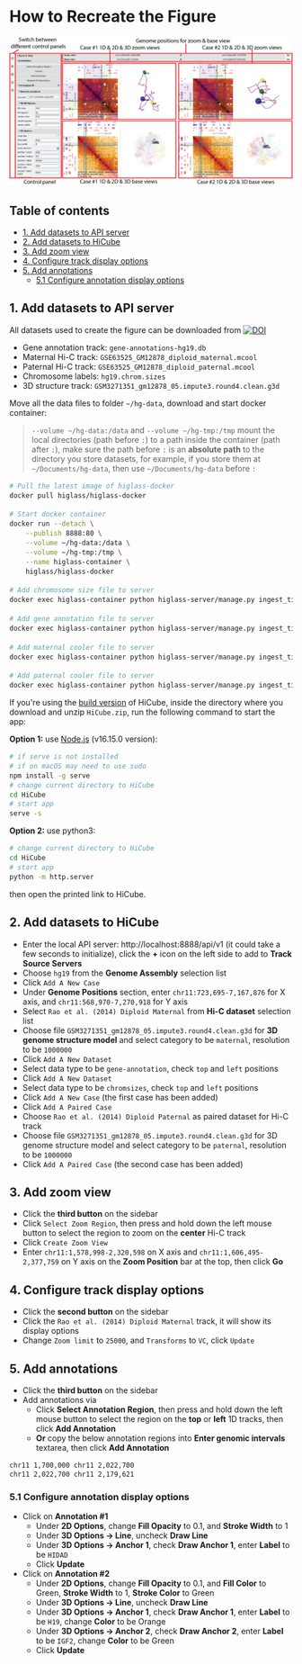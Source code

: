 # How to Recreate the Figure

![overview](img/figure-1.png)

## Table of contents

- [1. Add datasets to API server](#1-add-datasets-to-api-server)
- [2. Add datasets to HiCube](#2-add-datasets-to-hicube)
- [3. Add zoom view](#3-add-zoom-view)
- [4. Configure track display options](#4-configure-track-display-options)
- [5. Add annotations](#5-add-annotations)
	- [5.1 Configure annotation display options](#51-configure-annotation-display-options)

## 1. Add datasets to API server

All datasets used to create the figure can be downloaded from [![DOI](https://zenodo.org/badge/DOI/10.5281/zenodo.7601098.svg)](https://doi.org/10.5281/zenodo.7601098)


- Gene annotation track: `gene-annotations-hg19.db`
- Maternal Hi-C track: `GSE63525_GM12878_diploid_maternal.mcool`
- Paternal Hi-C track: `GSE63525_GM12878_diploid_paternal.mcool`
- Chromosome labels: `hg19.chrom.sizes`
- 3D structure track: `GSM3271351_gm12878_05.impute3.round4.clean.g3d`

Move all the data files to folder `~/hg-data`, download and start docker container:

> `--volume ~/hg-data:/data` and `--volume ~/hg-tmp:/tmp` mount the local directories (path before `:`) to a path inside the container (path after `:`), make sure the path before `:` is an **absolute path** to the directory you store datasets, for example, if you store them at `~/Documents/hg-data`, then use `~/Documents/hg-data` before `:`

```bash
# Pull the latest image of higlass-docker
docker pull higlass/higlass-docker

# Start docker container
docker run --detach \
	--publish 8888:80 \
	--volume ~/hg-data:/data \
	--volume ~/hg-tmp:/tmp \
	--name higlass-container \
	higlass/higlass-docker

# Add chromosome size file to server
docker exec higlass-container python higlass-server/manage.py ingest_tileset --filename /data/hg19.chrom.sizes --filetype chromsizes-tsv --datatype chromsizes --coordSystem hg19 --name "Chromosomes (hg19)"

# Add gene annotation file to server
docker exec higlass-container python higlass-server/manage.py ingest_tileset --filename /data/gene-annotations-hg19.db --filetype beddb --datatype gene-annotation --coordSystem hg19 --name "Gene Annotations (hg19)"

# Add maternal cooler file to server
docker exec higlass-container python higlass-server/manage.py ingest_tileset --filename /data/GSE63525_GM12878_diploid_maternal.mcool --filetype cooler --datatype matrix --coordSystem hg19 --name "Rao et al. (2014) Diploid Maternal"

# Add paternal cooler file to server
docker exec higlass-container python higlass-server/manage.py ingest_tileset --filename /data/GSE63525_GM12878_diploid_paternal.mcool --filetype cooler --datatype matrix --coordSystem hg19 --name "Rao et al. (2014) Diploid Paternal"
```

If you're using the [build version](https://drive.google.com/file/d/1Z-k3tGMK0_rlbONuqD-OUT6Wybnhq__g/view?usp=sharing) of HiCube, inside the directory where you download and unzip `HiCube.zip`, run the following command to start the app:

**Option 1:** use [Node.js](https://nodejs.org/download/release/v16.15.0/) (v16.15.0 version):

```bash
# if serve is not installed
# if on macOS may need to use sudo
npm install -g serve
# change current directory to HiCube
cd HiCube
# start app
serve -s
```

**Option 2:** use python3:

```bash
# change current directory to HiCube
cd HiCube
# start app
python -m http.server
```

then open the printed link to HiCube.

## 2. Add datasets to HiCube

- Enter the local API server: http://localhost:8888/api/v1 (it could take a few seconds to initialize), click the **+** icon on the left side to add to **Track Source Servers**
- Choose `hg19` from the **Genome Assembly** selection list
- Click `Add A New Case`
- Under **Genome Positions** section, enter `chr11:723,695-7,167,876` for X axis, and `chr11:568,970-7,270,918` for Y axis
- Select `Rao et al. (2014) Diploid Maternal` from **Hi-C dataset** selection list
- Choose file `GSM3271351_gm12878_05.impute3.round4.clean.g3d` for **3D genome structure model** and select category to be `maternal`, resolution to be `1000000`
- Click `Add A New Dataset`
- Select data type to be `gene-annotation`, check `top` and `left` positions
- Click `Add A New Dataset`
- Select data type to be `chromsizes`, check `top` and `left` positions
- Click `Add A New Case` (the first case has been added)
- Click `Add A Paired Case`
- Choose `Rao et al. (2014) Diploid Paternal` as paired dataset for Hi-C track
- Choose file `GSM3271351_gm12878_05.impute3.round4.clean.g3d` for 3D genome structure model and select category to be `paternal`, resolution to be `1000000`
- Click `Add A Paired Case` (the second case has been added)

## 3. Add zoom view

- Click the **third button** on the sidebar
- Click `Select Zoom Region`, then press and hold down the left mouse button to select the region to zoom on the **center** Hi-C track
- Click `Create Zoom View` 
- Enter `chr11:1,578,998-2,320,598` on X axis and `chr11:1,606,495-2,377,759` on Y axis on the **Zoom Position** bar at the top, then click **Go**

## 4. Configure track display options

- Click the **second button** on the sidebar
- Click the `Rao et al. (2014) Diploid Maternal` track, it will show its display options
- Change `Zoom limit` to `25000`, and `Transforms` to `VC`, click `Update`

## 5. Add annotations

- Click the **third button** on the sidebar
- Add annotations via
	- Click **Select Annotation Region**, then press and hold down the left mouse button to select the region on the **top** or **left** 1D tracks, then click **Add Annotation**
	- **Or** copy the below annotation regions into **Enter genomic intervals** textarea, then click **Add Annotation**

```
chr11 1,700,000 chr11 2,022,700
chr11 2,022,700 chr11 2,179,621
```

### 5.1 Configure annotation display options

- Click on **Annotation #1**
	- Under **2D Options**, change **Fill Opacity** to 0.1, and **Stroke Width** to 1
	- Under **3D Options -> Line**, uncheck **Draw Line**
	- Under **3D Options -> Anchor 1**, check **Draw Anchor 1**, enter **Label** to be `HIDAD`
	- Click **Update**
- Click on **Annotation #2**
	- Under **2D Options**, change **Fill Opacity** to 0.1, and **Fill Color** to Green, **Stroke Width** to 1, **Stroke Color** to Green
	- Under **3D Options -> Line**, uncheck **Draw Line**
	- Under **3D Options -> Anchor 1**, check **Draw Anchor 1**, enter **Label** to be `H19`, change **Color** to be Orange
	- Under **3D Options -> Anchor 2**, check **Draw Anchor 2**, enter **Label** to be `IGF2`, change **Color** to be Green
	- Click **Update**
